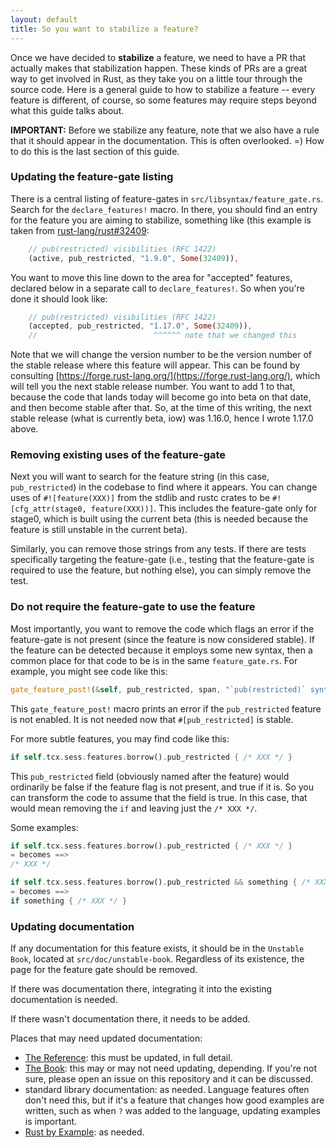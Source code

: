 ```yaml
---
layout: default
title: So you want to stabilize a feature?
---
```


Once we have decided to **stabilize** a feature, we need to have a PR that actually makes that stabilization happen. These kinds of PRs are a great way to get involved in Rust, as they take you on a little tour through the source code. Here is a general guide to how to stabilize a feature -- every feature is different, of course, so some features may require steps beyond what this guide talks about.

**IMPORTANT:** Before we stabilize any feature, note that we also have a rule that it should appear in the documentation. This is often overlooked. =) How to do this is the last section of this guide.

### Updating the feature-gate listing

There is a central listing of feature-gates in `src/libsyntax/feature_gate.rs`. Search for the `declare_features!` macro. In there, you should find an entry for the feature you are aiming to stabilize, something like (this example is taken from [rust-lang/rust#32409](https://github.com/rust-lang/rust/issues/32409):

```rust
    // pub(restricted) visibilities (RFC 1422)
    (active, pub_restricted, "1.9.0", Some(32409)),
```

You want to move this line down to the area for "accepted" features, declared below in a separate call to `declare_features!`. So when you're done it should look like:

```rust
    // pub(restricted) visibilities (RFC 1422)
    (accepted, pub_restricted, "1.17.0", Some(32409)),
    //                          ^^^^^^ note that we changed this
```

Note that we will change the version number to be the version number of the stable release where this feature will appear. This can be found by consulting [https://forge.rust-lang.org/](https://forge.rust-lang.org/), which will tell you the next stable release number. You want to add 1 to that, because the code that lands today will become go into beta on that date, and then become stable after that. So, at the time of this writing, the next stable release (what is currently beta, iow) was 1.16.0, hence I wrote 1.17.0 above.

### Removing existing uses of the feature-gate

Next you will want to search for the feature string (in this case, `pub_restricted`) in the codebase to find where it appears. You can change uses of `#![feature(XXX)]` from the stdlib and rustc crates to be `#![cfg_attr(stage0, feature(XXX))]`. This includes the feature-gate only for stage0, which is built using the current beta (this is needed because the feature is still unstable in the current beta).

Similarly, you can remove those strings from any tests. If there are tests specifically targeting the feature-gate (i.e., testing that the feature-gate is required to use the feature, but nothing else), you can simply remove the test.

### Do not require the feature-gate to use the feature

Most importantly, you want to remove the code which flags an error if the feature-gate is not present (since the feature is now considered stable). If the feature can be detected because it employs some new syntax, then a common place for that code to be is in the same `feature_gate.rs`. For example, you might see code like this:

```rust
gate_feature_post!(&self, pub_restricted, span, "`pub(restricted)` syntax is experimental");
```

This `gate_feature_post!` macro prints an error if the `pub_restricted` feature is not enabled. It is not needed now that `#[pub_restricted]` is stable. 

For more subtle features, you may find code like this:

```rust
if self.tcx.sess.features.borrow().pub_restricted { /* XXX */ }
```

This `pub_restricted` field (obviously named after the feature) would ordinarily be false if the feature flag is not present, and true if it is. So you can transform the code to assume that the field is true. In this case, that would mean removing the `if` and leaving just the `/* XXX */`.

Some examples:

```rust
if self.tcx.sess.features.borrow().pub_restricted { /* XXX */ }
= becomes ==>
/* XXX */

if self.tcx.sess.features.borrow().pub_restricted && something { /* XXX */ }
= becomes ==>
if something { /* XXX */ }
```

### Updating documentation

If any documentation for this feature exists, it should be in the `Unstable Book`, located at `src/doc/unstable-book`.
Regardless of its existence, the page for the feature gate should be removed.

If there was documentation there, integrating it into the existing documentation is needed.

If there wasn't documentation there, it needs to be added.

Places that may need updated documentation:

* [The Reference](https://github.com/rust-lang-nursery/reference): this must be updated, in full detail.
* [The Book](https://github.com/rust-lang/book): this may or may not need
  updating, depending. If you're not sure, please open an issue on this
  repository and it can be discussed.
* standard library documentation: as needed. Language features often don't need this, but if it's a
  feature that changes how good examples are written, such as when `?` was added to the language,
  updating examples is important.
* [Rust by Example](https://github.com/rust-lang/rust-by-example): as needed.
